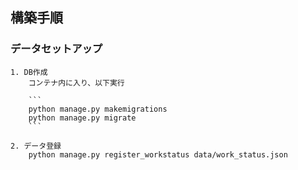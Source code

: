 
## 構築手順

### データセットアップ
    
    1. DB作成
        コンテナ内に入り、以下実行

        ```
        python manage.py makemigrations
        python manage.py migrate
        ```

    2. データ登録
        python manage.py register_workstatus data/work_status.json
